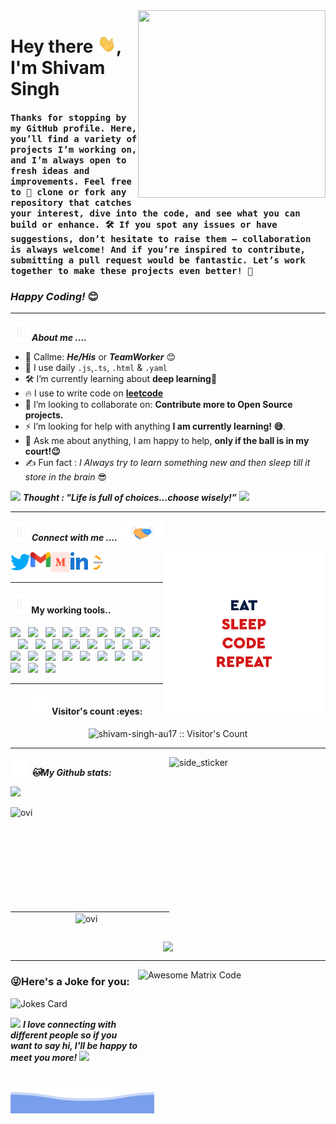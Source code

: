 <img src ="https://media.giphy.com/media/M9gbBd9nbDrOTu1Mqx/giphy.gif" align="right" width="300" height="300" />

<h1 align="left" >Hey there <img src="https://github.com/shivam-singh-au17/shivam-singh-au17/blob/main/Images/Hi.gif?raw=true" width="30" />, I'm Shivam Singh </h1>

<h4><samp><strong>Thanks for stopping by my GitHub profile. Here, you’ll find a variety of projects I’m working on, and I’m always open to fresh ideas and improvements. Feel free to 🌟 clone or fork any repository that catches your interest, dive into the code, and see what you can build or enhance. 🛠️ If you spot any issues or have suggestions, don’t hesitate to raise them – collaboration is always welcome! And if you’re inspired to contribute, submitting a pull request would be fantastic. Let’s work together to make these projects even better! 🚀</strong></samp></h4> 
<h3><i>Happy Coding!</i> 😊</h3>
<hr>


<img src="https://github.com/shivam-singh-au17/shivam-singh-au17/blob/main/Images/line.gif?raw=true" width="30" />&nbsp;***About me ....***

- 🧠 Callme: ***He/His*** or ***TeamWorker*** 😊 <br>
- 🤔 I use daily ```.js```,```.ts```, ```.html``` & ```.yaml```
- 🛠 I’m currently learning about **deep learning**🥰<br>
- 🔥 I use to write code on **[leetcode](https://leetcode.com/shivam-singh-au17/)** <br>
- 🌱 I’m looking to collaborate on: **Contribute more to Open Source projects.**
- ⚡ I’m looking for help with anything **I am currently learning! 😅**.
- 💬 Ask me about anything, I am happy to help, **only if the ball is in my court!😉**<br>
- ✍️ Fun fact : *I Always try to learn something new and then sleep till it store in the brain* 😎<br>


 <img src="https://media.giphy.com/media/gH3LO09IOiZIqePwv9/giphy.gif" width="50" /> <b><i align="center">Thought : "Life is full of choices…choose wisely!”</i></b> <img src="https://media.giphy.com/media/qjqUcgIyRjsl2/giphy.gif" width="50" />

 <hr>

<img src="https://github.com/shivam-singh-au17/shivam-singh-au17/blob/main/Images/line.gif?raw=true" width="30" />&nbsp;***Connect with me ....*** 
<img src="https://github.com/shivam-singh-au17/shivam-singh-au17/blob/main/Images/handshake.gif?raw=true" width="70" />


<p>
   <a href="https://twitter.com/SHIVAMSINGH4458">
    <img align="left" src="https://raw.githubusercontent.com/shivam-singh-au17/shivam-singh-au17/5604a09025392c73fc35b8589807b82c3b585d17/Images/twitter.svg" width="32px"  />
  </a>
  <a href="mailto:shivamsingh4458@gmail.com">
    <img align="left" src="https://github.com/shivam-singh-au17/shivam-singh-au17/blob/main/Images/mail.png?raw=true" width="32px"  />
  </a>
 <a href="https://medium.com/@shivamsingh4458">
    <img align="left" src="https://raw.githubusercontent.com/shivam-singh-au17/shivam-singh-au17/5604a09025392c73fc35b8589807b82c3b585d17/Images/medium.svg" width="32px"  />
  </a>
  <a href="https://www.linkedin.com/in/shivam-singh-05050a1a0/">
    <img align="left" src="https://raw.githubusercontent.com/shivam-singh-au17/shivam-singh-au17/5604a09025392c73fc35b8589807b82c3b585d17/Images/linked-in-alt.svg" width="28px" />
  </a>
  <a href="https://leetcode.com/shivam-singh-au17/">
    <img align="left" src="https://github.com/shivam-singh-au17/shivam-singh-au17/blob/main/Images/leetcode.png?raw=true" width="24px"  />
  </a>
</p>

<img src ="https://github.com/shivam-singh-au17/shivam-singh-au17/blob/main/Images/imhd.gif?raw=true" align="right" width="260" height="260" />


<br>
<br>

 <hr>
 <h4><img src="https://github.com/shivam-singh-au17/shivam-singh-au17/blob/main/Images/line.gif?raw=true" width="30" />&nbsp;My working tools..</h4>
<p >
<img src="https://img.shields.io/badge/html5%20-%23e34f26.svg?&style=for-the-badge&logo=html5&logoColor=white" />&nbsp;&nbsp;
<img src="https://img.shields.io/badge/css3%20-%231572B6.svg?&style=for-the-badge&logo=css3&logoColor=white" />&nbsp;&nbsp;
<img src="https://img.shields.io/badge/javascript%20-%23F7DF1E.svg?&style=for-the-badge&logo=javascript&logoColor=white" />&nbsp;&nbsp;
<img src="https://img.shields.io/badge/typescript%20-%23007ACC.svg?&style=for-the-badge&logo=typescript&logoColor=white" />&nbsp;&nbsp;
<img src="https://img.shields.io/badge/python%20-%233776AB.svg?&style=for-the-badge&logo=python&logoColor=white" />&nbsp;&nbsp;
<img src="https://img.shields.io/badge/AdonisJs%20-%234284F4.svg?&style=for-the-badge&logo=AdonisJs&logoColor=white" />&nbsp;&nbsp;
<img src="https://img.shields.io/badge/react%20-%2361DAFB.svg?&style=for-the-badge&logo=react&logoColor=black" />&nbsp;&nbsp;
<img src="https://img.shields.io/badge/Bootstrap%20-%237952B3.svg?&style=for-the-badge&logo=Bootstrap&logoColor=white" />&nbsp;&nbsp;
<img src="https://img.shields.io/badge/Sass%20-%23CC6699.svg?&style=for-the-badge&logo=Sass&logoColor=white" />&nbsp;&nbsp;
<img src="https://img.shields.io/badge/Node.js%20-%23339933.svg?&style=for-the-badge&logo=Node.js&logoColor=white" />&nbsp;&nbsp;
<img src="https://img.shields.io/badge/MongoDB%20-%2347A248.svg?&style=for-the-badge&logo=MongoDB&logoColor=white" />&nbsp;&nbsp;
<img src="https://img.shields.io/badge/PostgreSQL%20-%23336791.svg?&style=for-the-badge&logo=PostgreSQL&logoColor=white" />&nbsp;&nbsp;
<img src="https://img.shields.io/badge/Redis%20-%23DC382D.svg?&style=for-the-badge&logo=Redis&logoColor=white" />&nbsp;&nbsp;
<img src="https://img.shields.io/badge/MySQL%20-%234479A1.svg?&style=for-the-badge&logo=MySQL&logoColor=white" />&nbsp;&nbsp;
<img src="https://img.shields.io/badge/Git%20-%23F05033.svg?&style=for-the-badge&logo=Git&logoColor=white" />&nbsp;&nbsp;
<img src="https://img.shields.io/badge/GitHub%20-%23181717.svg?&style=for-the-badge&logo=GitHub&logoColor=white" />&nbsp;&nbsp;
<img src="https://img.shields.io/badge/GitLab%20-%23FC6D26.svg?&style=for-the-badge&logo=GitLab&logoColor=white" />&nbsp;&nbsp;
<img src="https://img.shields.io/badge/BitBucket%20-%2300538A.svg?&style=for-the-badge&logo=BitBucket&logoColor=white" />&nbsp;&nbsp;
<img src="https://img.shields.io/badge/Docker%20-%232496ED.svg?&style=for-the-badge&logo=Docker&logoColor=white" />&nbsp;&nbsp;
<img src="https://img.shields.io/badge/Kubernetes%20-%23326CE5.svg?&style=for-the-badge&logo=Kubernetes&logoColor=white" />&nbsp;&nbsp;
<img src="https://img.shields.io/badge/Heroku%20-%23430098.svg?&style=for-the-badge&logo=Heroku&logoColor=white" />&nbsp;&nbsp;
<img src="https://img.shields.io/badge/Nginx%20-%23009639.svg?&style=for-the-badge&logo=Nginx&logoColor=white" />&nbsp;&nbsp;
<img src="https://img.shields.io/badge/RabbitMQ%20-%23FF6600.svg?&style=for-the-badge&logo=RabbitMQ&logoColor=white" />&nbsp;&nbsp;
<img src="https://img.shields.io/badge/Swagger%20-%2385EA2D.svg?&style=for-the-badge&logo=Swagger&logoColor=black" />&nbsp;&nbsp;
<img src="https://img.shields.io/badge/Jira%20-%230052CC.svg?&style=for-the-badge&logo=Jira&logoColor=white" />&nbsp;&nbsp;
 <br/>
<img src="https://img.shields.io/badge/AWS%20-%23232F3E.svg?&style=for-the-badge&logo=AWS&logoColor=white" />&nbsp;&nbsp;
<img src="https://img.shields.io/badge/Serverless%20-%23FD5750.svg?&style=for-the-badge&logo=Serverless&logoColor=white" />&nbsp;&nbsp;
<img src="https://img.shields.io/badge/Figma%20-%23F24E1E.svg?&style=for-the-badge&logo=Figma&logoColor=white" />&nbsp;&nbsp;
</p>
<hr>


<h4 align="center"><img src="https://github.com/shivam-singh-au17/shivam-singh-au17/blob/main/Images/upline.gif?raw=true" width="30" alt="Git"/>&nbsp;Visitor's count :eyes:</h4>

<p align="center"><img src="https://profile-counter.glitch.me/{shivam-singh-au17}/count.svg" alt="shivam-singh-au17 :: Visitor's Count" /></p>

<hr>

 <img align="right" width=250px height=250px alt="side_sticker" src="https://media.giphy.com/media/TEnXkcsHrP4YedChhA/giphy.gif" />


<p align="left">
<img src="https://github.com/shivam-singh-au17/shivam-singh-au17/blob/main/Images/upline.gif?raw=true" width="30" alt="Git"/>&nbsp;<i><b>🐱My Github stats:</b></i> 
</p>

<p align="left" >
<img src="https://github-readme-streak-stats.herokuapp.com/?user=shivam-singh-au17&theme=chartreuse-dark"  />
</p>
 
<p>
<a href="https://github.com/shivam-singh-au17"><span>
<img align="left" src="https://github-readme-stats.vercel.app/api/top-langs?username=shivam-singh-au17&show_icons=true&locale=en&layout=compact&theme=chartreuse-dark" alt="ovi"/>
<img align="right" src="https://github-readme-stats.vercel.app/api?username=shivam-singh-au17&show_icons=true&locale=en&theme=chartreuse-dark" alt="ovi" width="400px"/>
</span></a> </p>

<br/><br/><br/><br/><br/><br/><br/><br/><br/>
<hr clear="both">
 <br/>
<p align="center">
<a href="https://github.com/shivam-singh-au17"><span>
<img align="center" src="https://github-profile-summary-cards.vercel.app/api/cards/profile-details?username=shivam-singh-au17&theme=dracula" />
</span></a> </p>

<hr clear="both">

<img src = 'https://github.com/MarikIshtar007/MarikIshtar007/blob/master/images/matrix.gif' alt = 'Awesome Matrix Code' align='right' height=180px width="300px"/>

### 😜Here's a Joke for you:
<img src="https://readme-jokes.vercel.app/api" alt="Jokes Card" />

<img src="https://media.giphy.com/media/LnQjpWaON8nhr21vNW/giphy.gif" width="60"> <em><b>**I love connecting with different people</b> so if you want to say <b>hi, I'll be happy to meet you more!**</b></em> <img src="https://media.giphy.com/media/7j2hfyeVcDtf2/giphy.gif" width="50" />
  
![](https://github.com/amandewatnitrr/amandewatnitrr/blob/main/imgs/bottom_header.svg)
